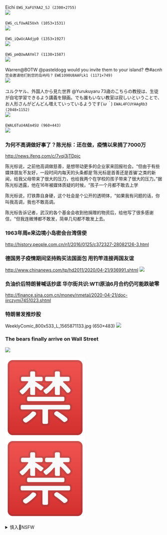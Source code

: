 Eichi
`EWG_XaFUYAA2_SJ (2300×2755)`<br>
![](https://pbs.twimg.com/media/EWG_XaFUYAA2_SJ?format=jpg&name=orig)

`EWG_cLfUwAE5Uxh (1053×1531)`<br>
![](https://pbs.twimg.com/media/EWG_cLfUwAE5Uxh?format=jpg&name=orig)

`EWG_iQwUcAAdjp0 (1353×1927)`<br>
![](https://pbs.twimg.com/media/EWG_iQwUcAAdjp0?format=jpg&name=orig)

`EWG_pmQUwAAYml7 (1130×1587)`<br>
![](https://pbs.twimg.com/media/EWG_pmQUwAAYml7?format=jpg&name=orig)

Warren@BOTW
@pasteldogg
would you invite them to your island? 😳#acnh`您会邀请他们到您的岛屿吗？`
`EWE1O90U8AAFLk1 (1171×749)`<br>
![](https://pbs.twimg.com/media/EWE1O90U8AAFLk1?format=jpg&name=orig)

ユルクヤル、外国人から見た世界
@Yurukuyaru
73歳のこちらの教授は、生徒が自宅学習できるよう講義を録画。でも誰もいない教室は寂しいということで、お人形さんがどんどん増えていっているようです(*´ω｀*)
`EWAL4FCUYAAgRb3 (2048×1152)`<br>
![](https://pbs.twimg.com/media/EWAL4FCUYAAgRb3?format=jpg&name=orig)

`EWAL6TuU4AEm4SU (960×443)`<br>
![](https://pbs.twimg.com/media/EWAL6TuU4AEm4SU?format=jpg&name=orig)

### 为何不高调做好事了？陈光标：还在做，疫情以来捐了7000万
http://news.ifeng.com/c/7vqi3jTDpjc

陈光标说，之前他高调做慈善，是想带动更多的企业家来回报社会。“但由于有些媒体朋友不友好，一段时间内每天的头条都是‘陈光标是首善还是首骗’之类的新闻，给我父母带来了很大的压力，也给我两个在学校的孩子带来了很大的压力。”据陈光标透露，他在16年被媒体质疑的时候，“孩子一个月都不敢去上学

陈光标说，打铁靠自身硬，这个社会是个公开的透明体，“如果我有问题的话，你叫我高调，我也不敢高调。

陈光标告诉记者，武汉的各个基金会收到他捐赠的物资后，给他写了很多感谢信，“但我连微博都不敢发，简单几句都不敢发上去。

### 1963年周e来边境小岛密会台湾信使
http://history.people.com.cn/n1/2016/0125/c372327-28082126-3.html

### 德国男子疫情期间坚持购买法国面包 用钓竿连接两国友谊
http://www.chinanews.com/tp/hd2011/2020/04-21/936991.shtml
![](http://i2.chinanews.com/simg/hd/2020/04/21/7df846bdadbb4630886617c07861c94f.jpg)

### 负油价后特朗普喊话抄底 华尔街共识:WTI原油6月合约仍可能跌破零
http://finance.sina.com.cn/money/nmetal/2020-04-21/doc-iirczymi7451023.shtml
### 特朗普发推炒股
WeeklyComic_800x533_L_1565871133.jpg (650×483)
![](https://i-invdn-com.akamaized.net/news/WeeklyComic_800x533_L_1565871133.jpg)
### The bears finally arrive on Wall Street
![](https://ca33f332e2199349c49c-dc74b5af55c9b2a1bd8891aa9e8701fc.ssl.cf1.rackcdn.com/maintenance/comics-bg.png)

![](https://github.com/googlefonts/noto-emoji/blob/f931bea/svg/emoji_u1f232.svg)
![](https://raw.githubusercontent.com/googlefonts/noto-emoji/f931bea0efd67aefdf6beae404e1f3150c90314e/svg/emoji_u1f232.svg)

<details><summary>慎入🔞NSFW</summary>

Not Safe For Work
![](https://upload.wikimedia.org/wikipedia/commons/thumb/d/d3/Biohazard_Symbol_Specification.png/210px-Biohazard_Symbol_Specification.png)

<details><summary><b>风险自理Use At Your Own Risk🈲</summary>

### 分析人士：zg对g际追责索赔的辩解看起来很绝望
https://www.voachinese.com/a/US-China-COVID-19-20200420/5382501.html

美ggj利益中心的高级主任卡齐亚尼斯在接受美g之音采访时指出：这只会使他的zf显得愚蠢甚至更有责任。H1N1流感、艾滋病或2008年的金融危机都不是从美g的实验s里x漏出去的，美g也没有任何人试图掩盖它。zg发布这样的声明看起来很绝望。

卡齐亚尼斯：美情报机构可能对实验s进行了秘密j控

### 世界新闻自由指数出炉zg全球倒数第四
https://www.dw.com/zh/世界新闻自由指数出炉-zg全球倒数第四/a-53194975

zg持续透过资讯j控与s查来巩固q力。

无g界记者东亚办公室的艾玮昂指出，zg的资讯监控已不只影响zgrm，而是开始对全球的所有人造成威胁。

他告诉德国之声：“zg的资讯j控与其维持zq的必要有非常密切的关系。而从zg在新冠疫情爆发初期大规模s查与新冠疫情相关资讯的行为来看，便可以了解中国资讯s查机制带来的后果，会影响世界上每个人。所以，各gzf不可能再坚称zg的资讯s查只是他们的g内政策。

无g界记者秘书长德洛瓦提到，新冠疫情给予威qzf一个施行“震撼主义”的机会，让他们假借控制疫情的名义，通过一些平常无法实行的措施。他说：“各g威qzf仗着zz停摆丶m众还在惊吓之中无暇上街抗议，趁机采取平时不可能实行的措施。为了不要让未来的关键十年变成灾难性的十年，各地立意良善人士都应不论身分采取行动，让记者可以确实扮演好社会上可信的第三方，

### g和d“甩锅zg策略的头号敌人：特朗普
https://cn.nytimes.com/usa/20200420/trump-china-virus/

g和d试图把责任归咎于zg，来转移人们对zf备受批评的新冠病毒应对措施的关注。

这个大流行病已经造成超过3.4万美国人死亡，失业率飙升至大萧条以来的最高水平，g和d人越来越相信，把zg抬升为对病毒传播负责的头号敌人，并且利用美国对bj日益增长的敌意，也许是挽救这场艰难选举的最好办法。

特朗普自己的竞选助手也支持这一策略，他们在上周发布了一则攻击性广告，人们普遍认为这则广告是在煽动排外情绪。

特朗普总是在遇到牛鬼蛇神才会成功，而zg就是完美的牛鬼蛇神，g和d资深策略师克里斯·拉奇维塔(Chris LaCivita)说。

但是，g和d的计划还有一个潜在的障碍，那就是该d的领d人本尊。

总统称自己同这个zzzf进行的是“诚信交易。

选m们已经多次看到总统就同一问题说出对立观点，却没有像其他这样做的zz人物那样受到伤害。虽然特朗普的团队知道，他自己的话会被用来反对他，

尽管总统有着截然不同的公开说法，但其竞选策略的核心，是操纵人们因新冠病毒造成的人员伤亡和经济损失而生的愤怒，将其转移到一个许多美国人已经心怀警觉的对手身上。

拜登的高级顾问安东尼·J·布林肯(Antony J. Blinken)指出，今年1月和2月，“总统盛赞zg和xzx超过15次”。他认为这些恭维是因为zf不希望“冒着zg拒不执行（两国1月份签署的第一阶段贸易协定）的风险

尤其引人注目的是，主要奉行国际主义的m主d和传统上对商界友好的g和d，都试图把对方描绘成受bj控制的——但这只能说明是选举动机在作祟。

我要是敢跟一个gcd领d人那么近乎就麻烦了，”克莱默说。“但是总统知道，他需要照顾到这么一个受众。
</details>
</details>
